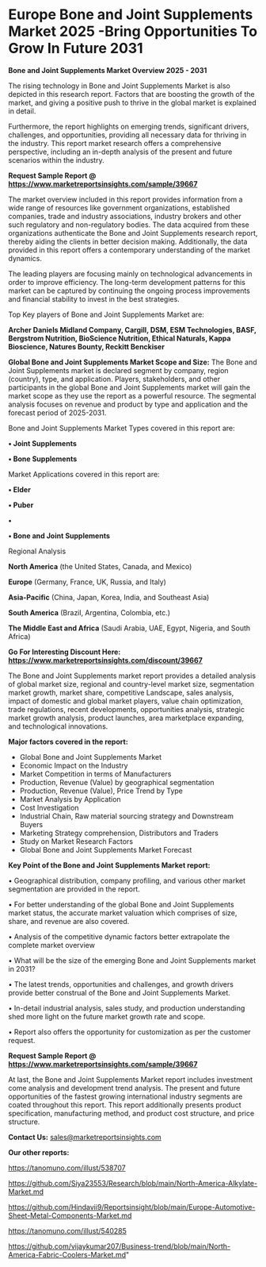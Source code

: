 # Europe Bone and Joint Supplements Market 2025 -Bring Opportunities To Grow In Future 2031

<Strong> Bone and Joint Supplements Market Overview 2025 - 2031</strong>

The rising technology in Bone and Joint Supplements Market is also depicted in this research report. Factors that are boosting the growth of the market, and giving a positive push to thrive in the global market is explained in detail.

Furthermore, the report highlights on emerging trends, significant drivers, challenges, and opportunities, providing all necessary data for thriving in the industry. This report market research offers a comprehensive perspective, including an in-depth analysis of the present and future scenarios within the industry.

<strong>Request Sample Report @ <a href=https://www.marketreportsinsights.com/sample/39667>https://www.marketreportsinsights.com/sample/39667</a></strong>

The market overview included in this report provides information from a wide range of resources like government organizations, established companies, trade and industry associations, industry brokers and other such regulatory and non-regulatory bodies. The data acquired from these organizations authenticate the Bone and Joint Supplements research report, thereby aiding the clients in better decision making. Additionally, the data provided in this report offers a contemporary understanding of the market dynamics.

The leading players are focusing mainly on technological advancements in order to improve efficiency. The long-term development patterns for this market can be captured by continuing the ongoing process improvements and financial stability to invest in the best strategies.

Top Key players of Bone and Joint Supplements Market are:

<strong>Archer Daniels Midland Company, Cargill, DSM, ESM Technologies, BASF, Bergstrom Nutrition, BioScience Nutrition, Ethical Naturals, Kappa Bioscience, Natures Bounty, Reckitt Benckiser</strong>

<strong><b>Global Bone and Joint Supplements Market Scope and Size:</b></strong>
The Bone and Joint Supplements market is declared segment by company, region (country), type, and application. Players, stakeholders, and other participants in the global Bone and Joint Supplements market will gain the market scope as they use the report as a powerful resource. The segmental analysis focuses on revenue and product by type and application and the forecast period of 2025-2031.

Bone and Joint Supplements Market Types covered in this report are:

<strong>•  Joint Supplements

•  Bone Supplements</strong>

Market Applications covered in this report are:

<strong>•  Elder

•  Puber

•  

•  Bone and Joint Supplements</strong> 

Regional Analysis

<strong>North America</strong> (the United States, Canada, and Mexico)

<strong>Europe</strong> (Germany, France, UK, Russia, and Italy)

<strong>Asia-Pacific</strong> (China, Japan, Korea, India, and Southeast Asia)

<strong>South America</strong> (Brazil, Argentina, Colombia, etc.)

<strong>The Middle East and Africa</strong> (Saudi Arabia, UAE, Egypt, Nigeria, and South Africa)

<strong>Go For Interesting Discount Here: <a href=https://www.marketreportsinsights.com/discount/39667>https://www.marketreportsinsights.com/discount/39667</a></strong>

The Bone and Joint Supplements market report provides a detailed analysis of global market size, regional and country-level market size, segmentation market growth, market share, competitive Landscape, sales analysis, impact of domestic and global market players, value chain optimization, trade regulations, recent developments, opportunities analysis, strategic market growth analysis, product launches, area marketplace expanding, and technological innovations.

<strong><b>Major factors covered in the report:</b></strong>
<ul>
  <li>Global Bone and Joint Supplements Market </li>
  <li>Economic Impact on the Industry</li>
  <li>Market Competition in terms of Manufacturers</li>
  <li>Production, Revenue (Value) by geographical segmentation</li>
  <li>Production, Revenue (Value), Price Trend by Type</li>
  <li>Market Analysis by Application</li>
  <li>Cost Investigation</li>
  <li>Industrial Chain, Raw material sourcing strategy and Downstream Buyers</li>
  <li>Marketing Strategy comprehension, Distributors and Traders</li>
  <li>Study on Market Research Factors</li>
  <li>Global Bone and Joint Supplements Market Forecast</li>
</ul>

<strong><b>Key Point of the Bone and Joint Supplements Market report:</b></strong>

• Geographical distribution, company profiling, and various other market segmentation are provided in the report.

• For better understanding of the global Bone and Joint Supplements market status, the accurate market valuation which comprises of size, share, and revenue are also covered.

• Analysis of the competitive dynamic factors better extrapolate the complete market overview

• What will be the size of the emerging Bone and Joint Supplements market in 2031?

• The latest trends, opportunities and challenges, and growth drivers provide better construal of the Bone and Joint Supplements Market.

• In-detail industrial analysis, sales study, and production understanding shed more light on the future market growth rate and scope.

• Report also offers the opportunity for customization as per the customer request.

<strong>Request Sample Report @ <a href=https://www.marketreportsinsights.com/sample/39667>https://www.marketreportsinsights.com/sample/39667</a></strong>

At last, the Bone and Joint Supplements Market report includes investment come analysis and development trend analysis. The present and future opportunities of the fastest growing international industry segments are coated throughout this report. This report additionally presents product specification, manufacturing method, and product cost structure, and price structure.

<strong>Contact Us:</strong>
sales@marketreportsinsights.com

<strong>Our other reports:</strong>

<a href=https://tanomuno.com/illust/538707>https://tanomuno.com/illust/538707</a>

<a href=https://github.com/Siya23553/Research/blob/main/North-America-Alkylate-Market.md>https://github.com/Siya23553/Research/blob/main/North-America-Alkylate-Market.md</a>

<a href=https://github.com/Hindavii9/Reportsinsight/blob/main/Europe-Automotive-Sheet-Metal-Components-Market.md>https://github.com/Hindavii9/Reportsinsight/blob/main/Europe-Automotive-Sheet-Metal-Components-Market.md</a>

<a href=https://tanomuno.com/illust/540285>https://tanomuno.com/illust/540285</a>

<a href=https://github.com/vijaykumar207/Business-trend/blob/main/North-America-Fabric-Coolers-Market.md>https://github.com/vijaykumar207/Business-trend/blob/main/North-America-Fabric-Coolers-Market.md</a>"
